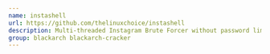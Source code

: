 ```yaml
---
name: instashell
url: https://github.com/thelinuxchoice/instashell
description: Multi-threaded Instagram Brute Forcer without password limit.
group: blackarch blackarch-cracker
---
```

